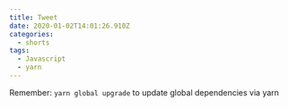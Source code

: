 ```yaml
---
title: Tweet
date: 2020-01-02T14:01:26.910Z
categories:
  - shorts
tags:
  - Javascript
  - yarn
---
```

Remember: `yarn global upgrade` to update global dependencies via yarn
